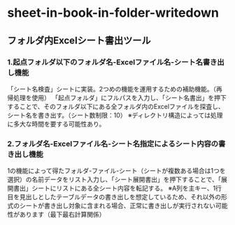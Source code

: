 # sheet-in-book-in-folder-writedown
## フォルダ内Excelシート書出ツール
### 1.起点フォルダ以下のフォルダ名-Excelファイル名-シート名書き出し機能
「シート名検査」シートに実装。2つめの機能を運用するための補助機能。（再帰処理を使用）
「起点フォルダ」にフルパスを入力し、「シート名書出」を押下することで、そのフォルダ以下にある全フォルダ内のExcelファイルを探査し、シート名を書き出す。（シート数制限：10）
※ディレクトリ構造によっては処理に多大な時間を要する可能性あり。
### 2.フォルダ名-Excelファイル名-シート名指定によるシート内容の書き出し機能
1の機能によって得たフォルダ-ファイル-シート（シートが複数ある場合は1つを選択）の名前データをリスト入力し、「シート展開書出」を押下することで、「展開書出」シートにリストにある全シート内容を転記する。
※A列を主キー、1行目を見出しとしたテーブルデータの書き出しを想定しているため、それ以外の形式のシートが書き出し対象に含まれる場合、正常に書き出しが実行されない可能性があります（最下最右計算関係）

